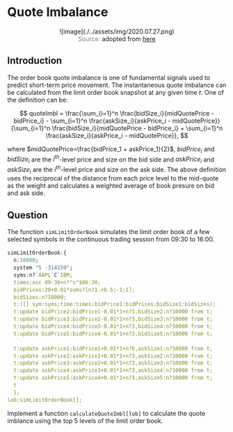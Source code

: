 # Quote Imbalance

<span style="display:block;text-align:center">
![image](./../assets/img/2020.07.27.png)
</span>
<span style="display:block;text-align:center"><font color="grey">Source: </font>adopted from <a href="https://miro.medium.com/max/700/1*DgFPLm5TKXuKnNUlYCE2DQ.jpeg">here</a></span>

## Introduction
The order book quote imbalance is one of fundamental signals used to predict short-term price movement. The instantaneous quote imbalance can be calculated from the limit order book snapshot at any given time $t$. One of the definition can be:

$$
quoteImbl = \frac{\sum_{i=1}^n \frac{bidSize_i}{midQuotePrice - bidPrice_i} - \sum_{i=1}^n \frac{askSize_i}{askPrice_i - midQuotePrice}}{\sum_{i=1}^n \frac{bidSize_i}{midQuotePrice - bidPrice_i} + \sum_{i=1}^n \frac{askSize_i}{askPrice_i - midQuotePrice}},
$$

where $midQuotePrice=\frac{bidPrice_1 + askPrice_1}{2}$, $bidPrice_i$ and $bidSize_i$ are the $i^{th}$-level price and size on the bid side and $askPrice_i$ and $askSize_i$ are the $i^{th}$-level price and size on the ask side. The above definition uses the reciprocal of the distance from each price level to the mid-quote as the weight and calculates a weighted average of book presure on bid and ask side.


## Question

The function ``simLimitOrderBook`` simulates the limit order book of a few selected symbols in the continuous trading session from 09:30 to 16:00.

```q
simLimitOrderBook:{
  n:10000;
  system "S -314159";
  syms:n?`AAPL`C`IBM;
  times:asc 09:30+n?"n"$06:30;
  bidPrices:20+0.01*sums?[n?1.<0.5;-1;1];
  bidSizes:n?10000;
  t:([] sym:syms;time:times;bidPrice1:bidPrices;bidSize1:bidSizes);
  t:update bidPrice2:bidPrice1-0.01*1+n?3,bidSize2:n?10000 from t;
  t:update bidPrice3:bidPrice2-0.01*1+n?3,bidSize3:n?10000 from t;
  t:update bidPrice4:bidPrice3-0.01*1+n?3,bidSize4:n?10000 from t;
  t:update bidPrice5:bidPrice4-0.01*1+n?3,bidSize5:n?10000 from t;

  t:update askPrice1:bidPrice1+0.01*1+n?6,askSize1:n?10000 from t;
  t:update askPrice2:askPrice1+0.01*1+n?3,askSize2:n?10000 from t;
  t:update askPrice3:askPrice2+0.01*1+n?3,askSize3:n?10000 from t;
  t:update askPrice4:askPrice3+0.01*1+n?3,askSize4:n?10000 from t;
  t:update askPrice5:askPrice4+0.01*1+n?3,askSize5:n?10000 from t;
  t
  };
lob:simLimitOrderBook[];
```

Implement a function ``calculateQuoteImbl[lob]`` to calculate the quote imblance using the top 5 levels of the limit order book.
